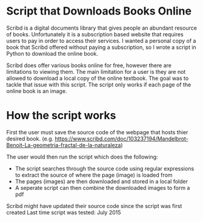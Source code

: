 # Script that Downloads Books Online

Scribd is a digital documents library that gives people an abundant resource of books. Unfortunately it is a subscription based website that requires users to pay in order to access their services. I wanted a personal copy of a book that Scribd offered without paying a subscription, so I wrote a script in Python to download the online book.

Scribd does offer various books online for free, however there are limitations to viewing them. The main limitation for a user is they are not allowed to download a local copy of the online textbook. The goal was to tackle that issue with this script. The script only works if each page of the online book is an image.

# How the script works
First the user must save the source code of the webpage that hosts thier desired book. (e.g. https://www.scribd.com/doc/103237194/Mandelbrot-Benoit-La-geometria-fractal-de-la-naturaleza)

The user would then run the script which does the following:
  - The script searches through the source code using regular expressions to extract the source of where the page (image) is loaded from
  - The pages (images) are then downloaded and stored in a local folder
  - A seperate script can then combine the downloaded images to form a pdf

Scribd might have updated their source code since the script was first created
Last time script was tested: July 2015
